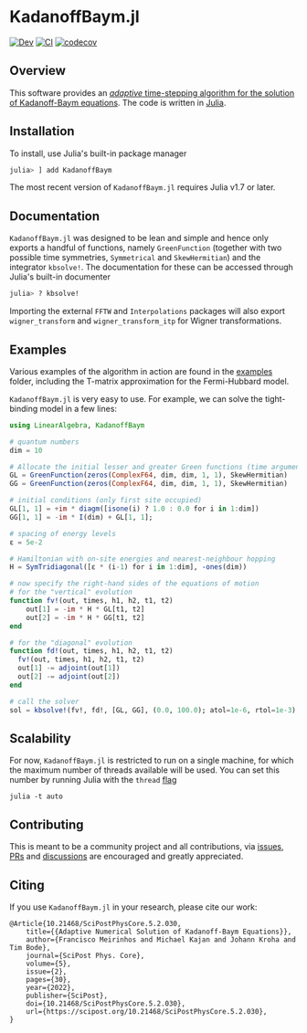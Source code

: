
# KadanoffBaym.jl

[![Dev](https://img.shields.io/badge/docs-dev-blue.svg)](https://nonequilibriumdynamics.github.io/KadanoffBaym.jl/dev/)
[![CI](https://github.com/NonequilibriumDynamics/KadanoffBaym.jl/workflows/CI/badge.svg)](https://github.com/NonequilibriumDynamics/KadanoffBaym.jl/actions?query=workflow%3ACI)
[![codecov](https://codecov.io/gh/NonequilibriumDynamics/KadanoffBaym.jl/branch/master/graph/badge.svg?token=AAZVQLIKN2)](https://codecov.io/gh/NonequilibriumDynamics/KadanoffBaym.jl)

## Overview

This software provides an [_adaptive_ time-stepping algorithm for the solution of Kadanoff-Baym equations](https://scipost.org/SciPostPhysCore.5.2.030). The code is written in [Julia](https://julialang.org).


## Installation

To install, use Julia's built-in package manager

```julia
julia> ] add KadanoffBaym
```

The most recent version of `KadanoffBaym.jl` requires Julia v1.7 or later.


## Documentation

`KadanoffBaym.jl` was designed to be lean and simple and hence only exports a handful of functions, namely `GreenFunction` (together with two possible time symmetries, `Symmetrical` and `SkewHermitian`) and the integrator `kbsolve!`. The documentation for these can be accessed through Julia's built-in documenter

```julia
julia> ? kbsolve!
```

Importing the external `FFTW` and `Interpolations` packages will also export `wigner_transform` and `wigner_transform_itp` for Wigner transformations.


## Examples

Various examples of the algorithm in action are found in the [examples](https://github.com/NonequilibriumDynamics/KadanoffBaym.jl/tree/master/examples) folder, including the T-matrix approximation for the Fermi-Hubbard model.

`KadanoffBaym.jl` is very easy to use. For example, we can solve the tight-binding model in a few lines:


```julia
using LinearAlgebra, KadanoffBaym

# quantum numbers
dim = 10

# Allocate the initial lesser and greater Green functions (time arguments at the end)
GL = GreenFunction(zeros(ComplexF64, dim, dim, 1, 1), SkewHermitian)
GG = GreenFunction(zeros(ComplexF64, dim, dim, 1, 1), SkewHermitian)

# initial conditions (only first site occupied)
GL[1, 1] = +im * diagm([isone(i) ? 1.0 : 0.0 for i in 1:dim])
GG[1, 1] = -im * I(dim) + GL[1, 1];

# spacing of energy levels
ε = 5e-2

# Hamiltonian with on-site energies and nearest-neighbour hopping
H = SymTridiagonal([ε * (i-1) for i in 1:dim], -ones(dim))

# now specify the right-hand sides of the equations of motion
# for the "vertical" evolution
function fv!(out, times, h1, h2, t1, t2)
    out[1] = -im * H * GL[t1, t2]
    out[2] = -im * H * GG[t1, t2]
end

# for the "diagonal" evolution
function fd!(out, times, h1, h2, t1, t2)
  fv!(out, times, h1, h2, t1, t2)
  out[1] -= adjoint(out[1])
  out[2] -= adjoint(out[2])
end

# call the solver
sol = kbsolve!(fv!, fd!, [GL, GG], (0.0, 100.0); atol=1e-6, rtol=1e-3)
```


## Scalability

For now, `KadanoffBaym.jl` is restricted to run on a single machine, for which the maximum number of threads available will be used. You can set this number by running Julia with the `thread` [flag](https://docs.julialang.org/en/v1/manual/multi-threading/#man-multithreading)
```
julia -t auto
```


## Contributing

This is meant to be a community project and all contributions, via [issues](https://github.com/NonequilibriumDynamics/KadanoffBaym.jl/issues), [PRs](https://github.com/NonequilibriumDynamics/KadanoffBaym.jl/pulls) and [discussions](https://github.com/NonequilibriumDynamics/KadanoffBaym.jl/discussions) are encouraged and greatly appreciated.


## Citing

If you use `KadanoffBaym.jl` in your research, please cite our work:
```
@Article{10.21468/SciPostPhysCore.5.2.030,
	title={{Adaptive Numerical Solution of Kadanoff-Baym Equations}},
	author={Francisco Meirinhos and Michael Kajan and Johann Kroha and Tim Bode},
	journal={SciPost Phys. Core},
	volume={5},
	issue={2},
	pages={30},
	year={2022},
	publisher={SciPost},
	doi={10.21468/SciPostPhysCore.5.2.030},
	url={https://scipost.org/10.21468/SciPostPhysCore.5.2.030},
}
```
